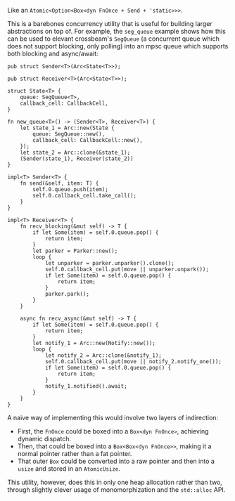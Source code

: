 Like an `Atomic<Option<Box<dyn FnOnce + Send + 'static>>>`.

This is a barebones concurrency utility that is useful for building larger
abstractions on top of. For example, the `seg_queue` example shows how this
can be used to elevant crossbeam's `SegQueue` (a concurrent queue which does
not support blocking, only polling) into an mpsc queue which supports both
blocking and async/await:


```rust,ignore
pub struct Sender<T>(Arc<State<T>>);

pub struct Receiver<T>(Arc<State<T>>);

struct State<T> {
    queue: SegQueue<T>,
    callback_cell: CallbackCell,
}

fn new_queue<T>() -> (Sender<T>, Receiver<T>) {
    let state_1 = Arc::new(State {
        queue: SegQueue::new(),
        callback_cell: CallbackCell::new(),
    });
    let state_2 = Arc::clone(&state_1);
    (Sender(state_1), Receiver(state_2))
}

impl<T> Sender<T> {
    fn send(&self, item: T) {
        self.0.queue.push(item);
        self.0.callback_cell.take_call();
    }
}

impl<T> Receiver<T> {
    fn recv_blocking(&mut self) -> T {
        if let Some(item) = self.0.queue.pop() {
            return item;
        }
        let parker = Parker::new();
        loop {
            let unparker = parker.unparker().clone();
            self.0.callback_cell.put(move || unparker.unpark());
            if let Some(item) = self.0.queue.pop() {
                return item;
            }
            parker.park();
        }
    }

    async fn recv_async(&mut self) -> T {
        if let Some(item) = self.0.queue.pop() {
            return item;
        }
        let notify_1 = Arc::new(Notify::new());
        loop {
            let notify_2 = Arc::clone(&notify_1);
            self.0.callback_cell.put(move || notify_2.notify_one());
            if let Some(item) = self.0.queue.pop() {
                return item;
            }
            notify_1.notified().await;
        }
    }
}
```

A naive way of implementing this would involve two layers of
indirection:

- First, the `FnOnce` could be boxed into a `Box<dyn FnOnce>`, achieving
  dynamic dispatch.
- Then, that could be boxed into a `Box<Box<dyn FnOnce>>`, making it a
  normal pointer rather than a fat pointer.
- That outer `Box` could be converted into a raw pointer and then into a
  `usize` and stored in an `AtomicUsize`.

This utility, however, does this in only one heap allocation rather than
two, through slightly clever usage of monomorphization and the `std::alloc`
API.
